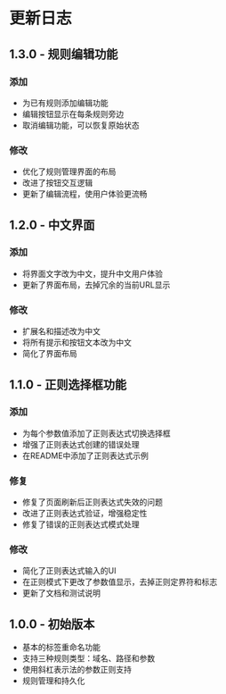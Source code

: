 # 更新日志

## 1.3.0 - 规则编辑功能

### 添加
- 为已有规则添加编辑功能
- 编辑按钮显示在每条规则旁边
- 取消编辑功能，可以恢复原始状态

### 修改
- 优化了规则管理界面的布局
- 改进了按钮交互逻辑
- 更新了编辑流程，使用户体验更流畅

## 1.2.0 - 中文界面

### 添加
- 将界面文字改为中文，提升中文用户体验
- 更新了界面布局，去掉冗余的当前URL显示

### 修改
- 扩展名和描述改为中文
- 将所有提示和按钮文本改为中文
- 简化了界面布局

## 1.1.0 - 正则选择框功能

### 添加
- 为每个参数值添加了正则表达式切换选择框
- 增强了正则表达式创建的错误处理
- 在README中添加了正则表达式示例

### 修复
- 修复了页面刷新后正则表达式失效的问题
- 改进了正则表达式验证，增强稳定性
- 修复了错误的正则表达式模式处理

### 修改
- 简化了正则表达式输入的UI
- 在正则模式下更改了参数值显示，去掉正则定界符和标志
- 更新了文档和测试说明

## 1.0.0 - 初始版本

- 基本的标签重命名功能
- 支持三种规则类型：域名、路径和参数
- 使用斜杠表示法的参数正则支持
- 规则管理和持久化 
